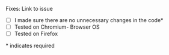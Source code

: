 Fixes: Link to issue

<!-- A breif description of what you did -->


- [ ] I made sure there are no unnecessary changes in the code*
- [ ] Tested on Chromium- Browser OS
- [ ] Tested on Firefox

\* indicates required
